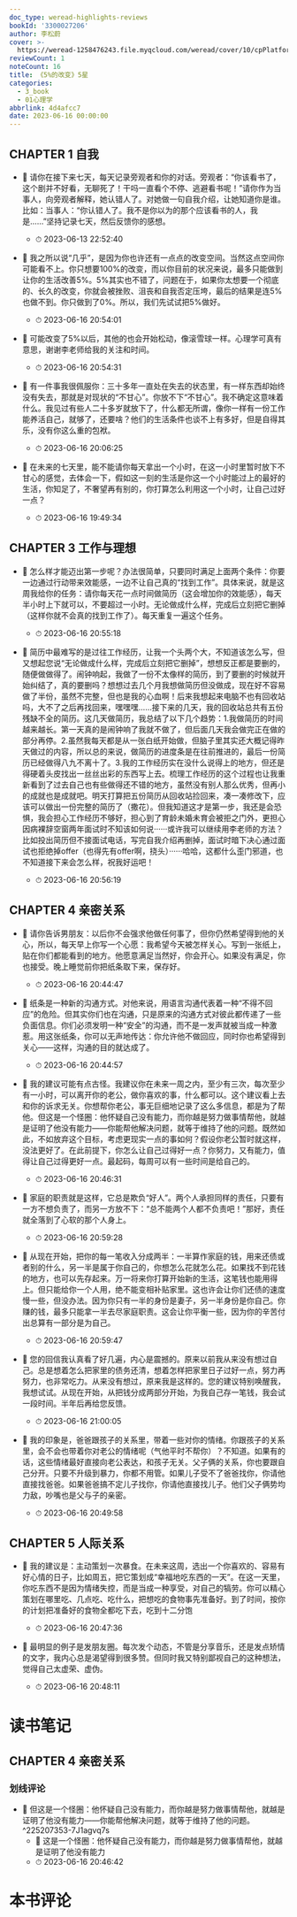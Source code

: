 ```yaml
---
doc_type: weread-highlights-reviews
bookId: '3300027206'
author: 李松蔚
cover: >-
  https://weread-1258476243.file.myqcloud.com/weread/cover/10/cpPlatform_g2goG4PupEn6bGnzrLrK4a/t7_cpPlatform_g2goG4PupEn6bGnzrLrK4a.jpg
reviewCount: 1
noteCount: 16
title: 《5%的改变》5星
categories:
  - 3_book
  - 01心理学
abbrlink: 4d4afcc7
date: 2023-06-16 00:00:00
---
```



## CHAPTER 1 自我


- 📌 请你在接下来七天，每天记录旁观者和你的对话。旁观者：“你该看书了，这个剧并不好看，无聊死了！干吗一直看个不停、逃避看书呢！”请你作为当事人，向旁观者解释，她认错人了。对她做一句自我介绍，让她知道你是谁。比如：当事人：“你认错人了。我不是你以为的那个应该看书的人，我是……”坚持记录七天，然后反馈你的感想。 
    - ⏱ 2023-06-13 22:52:40 

- 📌 我之所以说“几乎”，是因为你也许还有一点点的改变空间。当然这点空间你可能看不上。你只想要100%的改变，而以你目前的状况来说，最多只能做到让你的生活改善5%。5%其实也不错了，问题在于，如果你太想要一个彻底的、长久的改变，你就会被挫败、沮丧和自我否定压垮，最后的结果是连5%也做不到。你只做到了0%。所以，我们先试试把5%做好。 
    - ⏱ 2023-06-16 20:54:01 

- 📌 可能改变了5%以后，其他的也会开始松动，像滚雪球一样。心理学可真有意思，谢谢李老师给我的关注和时间。 
    - ⏱ 2023-06-16 20:54:31 

- 📌 有一件事我很佩服你：三十多年一直处在失去的状态里，有一样东西却始终没有失去，那就是对现状的“不甘心”。你放不下“不甘心”。我不确定这意味着什么。我见过有些人二十多岁就放下了，什么都无所谓，像你一样有一份工作能养活自己，就够了，还要啥？他们的生活条件也谈不上有多好，但是自得其乐，没有你这么重的包袱。 
    - ⏱ 2023-06-16 20:06:25 

- 📌 在未来的七天里，能不能请你每天拿出一个小时，在这一小时里暂时放下不甘心的感觉，去体会一下，假如这一刻的生活是你这一个小时能过上的最好的生活，你知足了，不奢望再有别的，你打算怎么利用这一个小时，让自己过好一点？ 
    - ⏱ 2023-06-16 19:49:34 
## CHAPTER 3 工作与理想


- 📌 怎么样才能迈出第一步呢？办法很简单，只要同时满足上面两个条件：你要一边通过行动带来效能感，一边不让自己真的“找到工作”。具体来说，就是这周我给你的任务：请你每天花一点时间做简历（这会增加你的效能感），每天半小时上下就可以，不要超过一小时。无论做成什么样，完成后立刻把它删掉（这样你就不会真的找到工作了）。每天重复一遍这个任务。 
    - ⏱ 2023-06-16 20:55:18 

- 📌 简历中最难写的是过往工作经历，让我一个头两个大，不知道该怎么写，但又想起您说“无论做成什么样，完成后立刻把它删掉”，想想反正都是要删的，随便做做得了。闹钟响起，我做了一份不太像样的简历，到了要删的时候就开始纠结了，真的要删吗？想想过去几个月我想做简历但没做成，现在好不容易做了半份，虽然不完整，但也是我的心血啊！后来我想起来电脑不也有回收站吗，大不了之后再找回来，嘿嘿嘿……接下来的几天，我的回收站总共有五份残缺不全的简历。这几天做简历，我总结了以下几个趋势：1.我做简历的时间越来越长。第一天真的是闹钟响了我就不做了，但后面几天我会做完正在做的部分再停。2.虽然我每天都是从一张白纸开始做，但脑子里其实还大概记得昨天做过的内容，所以总的来说，做简历的进度条是在往前推进的，最后一份简历已经做得八九不离十了。3.我的工作经历实在没什么说得上的地方，但还是得硬着头皮找出一丝丝出彩的东西写上去。梳理工作经历的这个过程也让我重新看到了过去自己也有些做得还不错的地方，虽然没有别人那么优秀，但再小的成就也是成就吧。明天打算把五份简历从回收站捡回来，凑一凑修改下，应该可以做出一份完整的简历了（撒花）。但我知道这才是第一步，我还是会恐惧，我会担心工作经历不够好，担心到了育龄未婚未育会被拒之门外，更担心因病裸辞空窗两年面试时不知该如何说······或许我可以继续用李老师的方法？比如投出简历但不接面试电话，写完自我介绍再删掉，面试时暗下决心通过面试也拒绝掉offer（也得先有offer啊，挠头）······哈哈，这都什么歪门邪道，也不知道接下来会怎么样，祝我好运吧！ 
    - ⏱ 2023-06-16 20:56:19 
## CHAPTER 4 亲密关系


- 📌 请你告诉男朋友：以后你不会强求他做任何事了，但你仍然希望得到他的关心，所以，每天早上你写一个心愿：我希望今天被怎样关心。写到一张纸上，贴在你们都能看到的地方。他愿意满足当然好，你会开心。如果没有满足，你也接受。晚上睡觉前你把纸条取下来，保存好。 
    - ⏱ 2023-06-16 20:44:47 

- 📌 纸条是一种新的沟通方式。对他来说，用语言沟通代表着一种“不得不回应”的危险。但其实你们也在沟通，只是原来的沟通方式对彼此都传递了一些负面信息。你们必须发明一种“安全”的沟通，而不是一发声就被当成一种激惹。用这张纸条，你可以无声地传达：你允许他不做回应，同时你也希望得到关心——这样，沟通的目的就达成了。 
    - ⏱ 2023-06-16 20:44:57 

- 📌 我的建议可能有点古怪。我建议你在未来一周之内，至少有三次，每次至少有一小时，可以离开你的老公，做你喜欢的事，什么都可以。这个建议看上去和你的诉求无关。你想帮你老公，事无巨细地记录了这么多信息，都是为了帮他。但这是一个怪圈：他怀疑自己没有能力，而你越是努力做事情帮他，就越是证明了他没有能力——你能帮他解决问题，就等于维持了他的问题。既然如此，不如放弃这个目标，考虑更现实一点的事如何？假设你老公暂时就这样，没法更好了。在此前提下，你怎么让自己过得好一点？你努力，又有能力，值得让自己过得更好一点。最起码，每周可以有一些时间是给自己的。 
    - ⏱ 2023-06-16 20:46:31 

- 📌 家庭的职责就是这样，它总是欺负“好人”。两个人承担同样的责任，只要有一方不想负责了，而另一方放不下：“总不能两个人都不负责吧！”那好，责任就全落到了心软的那个人身上。 
    - ⏱ 2023-06-16 20:59:28 

- 📌 从现在开始，把你的每一笔收入分成两半：一半算作家庭的钱，用来还债或者别的什么，另一半是属于你自己的，你想怎么花就怎么花。如果找不到花钱的地方，也可以先存起来。万一将来你打算开始新的生活，这笔钱也能用得上。但只能给你一个人用，绝不能变相补贴家里。这也许会让你们还债的速度慢一些，但没办法。因为你只有一半的身份是妻子，另一半身份是你自己。你赚的钱，最多只能拿一半去尽家庭职责。这会让你平衡一些，因为你的辛苦付出总算有一部分是为自己。 
    - ⏱ 2023-06-16 20:59:47 

- 📌 您的回信我认真看了好几遍，内心是震撼的。原来以前我从来没有想过自己。总是想着怎么把家里的债务还清，想着怎样把家里日子过好一点，努力再努力，也非常吃力。从来没有想过，原来我是这样的。您的建议特别唤醒我，我想试试。从现在开始，从把钱分成两部分开始，为我自己存一笔钱，我会试一段时间。半年后再给您反馈。 
    - ⏱ 2023-06-16 21:00:05 

- 📌 我的印象是，爸爸跟孩子的关系里，带着一些对你的情绪。你跟孩子的关系里，会不会也带着你对老公的情绪呢（气他平时不帮你）？不知道。如果有的话，这些情绪最好直接向老公表达，和孩子无关。父子俩的关系，你也要跟自己分开。只要不升级到暴力，你都不用管。如果儿子受不了爸爸找你，你请他直接找爸爸。如果爸爸搞不定儿子找你，你请他直接找儿子。他们父子俩势均力敌，吵嘴也是父与子的亲密。 
    - ⏱ 2023-06-16 20:49:58 
## CHAPTER 5 人际关系


- 📌 我的建议是：主动策划一次暴食。在未来这周，选出一个你喜欢的、容易有好心情的日子，比如周五，把它策划成“幸福地吃东西的一天”。在这一天里，你吃东西不是因为情绪失控，而是当成一种享受，对自己的犒劳。你可以精心策划在哪里吃、几点吃、吃什么，把想吃的食物事先准备好。到了时间，按你的计划把准备好的食物全都吃下去，吃到十二分饱 
    - ⏱ 2023-06-16 20:47:36 

- 📌 最明显的例子是发朋友圈。每次发个动态，不管是分享音乐，还是发点矫情的文字，我内心总是渴望得到很多赞。但同时我又特别鄙视自己的这种想法，觉得自己太虚荣、虚伪。 
    - ⏱ 2023-06-16 20:48:11 

# 读书笔记

## CHAPTER 4 亲密关系

### 划线评论
- 📌 但这是一个怪圈：他怀疑自己没有能力，而你越是努力做事情帮他，就越是证明了他没有能力——你能帮他解决问题，就等于维持了他的问题。  ^225207353-7J1agvq7s
    - 💭 这是一个怪圈：他怀疑自己没有能力，而你越是努力做事情帮他，就越是证明了他没有能力
    - ⏱ 2023-06-16 20:46:42


# 本书评论
